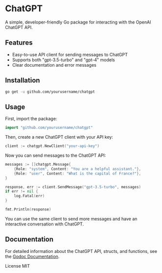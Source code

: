 # ChatGPT

A simple, developer-friendly Go package for interacting with the OpenAI ChatGPT API.

## Features

- Easy-to-use API client for sending messages to ChatGPT
- Supports both "gpt-3.5-turbo" and "gpt-4" models
- Clear documentation and error messages

## Installation

```bash
go get -u github.com/yourusername/chatgpt
```

## Usage
First, import the package:

```go
import "github.com/yourusername/chatgpt"
```
Then, create a new ChatGPT client with your API key:

```go
client := chatgpt.NewClient("your-api-key")
```
Now you can send messages to the ChatGPT API:

```go
messages := []chatgpt.Message{
    {Role: "system", Content: "You are a helpful assistant."},
    {Role: "user", Content: "What is the capital of France?"},
}

response, err := client.SendMessage("gpt-3.5-turbo", messages)
if err != nil {
    log.Fatal(err)
}

fmt.Println(response)
```
You can use the same client to send more messages and have an interactive conversation with ChatGPT.

## Documentation
For detailed information about the ChatGPT API, structs, and functions, see the [Godoc Documentation](https://pkg.go.dev/github.com/garydevenay/chatgpt).

License
MIT